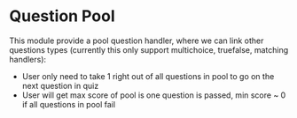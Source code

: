 Question Pool
===

This module provide a pool question handler, where we can link other questions
types (currently this only support multichoice, truefalse, matching handlers):

- User only need to take 1 right out of all questions in pool to go on the next question in quiz
- User will get max score of pool is one question is passed, min score ~ 0 if all questions in pool fail
